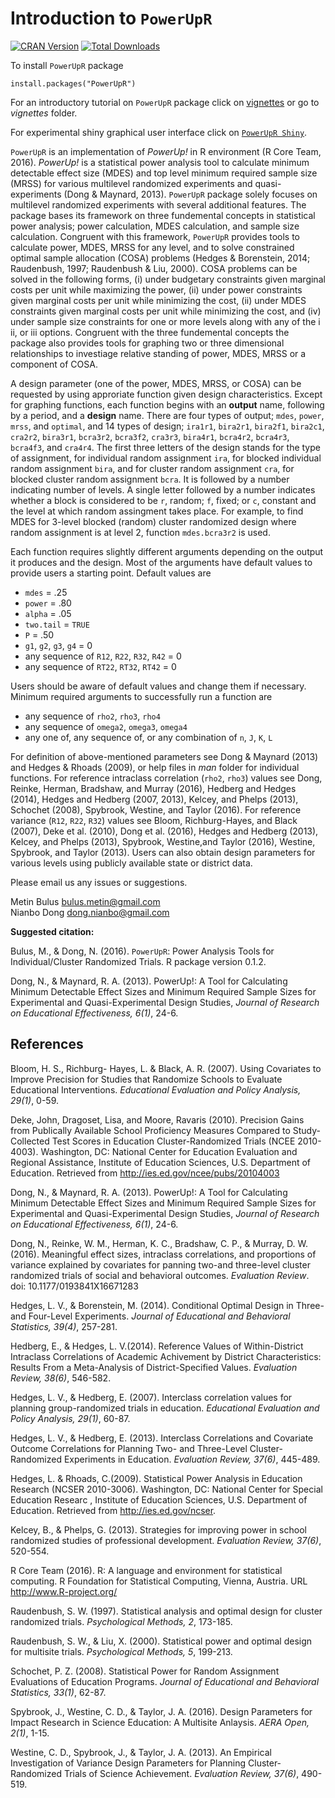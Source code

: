 # Introduction to `PowerUpR`

[![CRAN Version](http://www.r-pkg.org/badges/version/PowerUpR)](http://cran.rstudio.com/web/packages/PowerUpR)
[![Total Downloads](http://cranlogs.r-pkg.org/badges/grand-total/PowerUpR)](http://cranlogs.r-pkg.org/badges/grand-total/PowerUpR)

To install `PowerUpR` package 
```{r}
install.packages("PowerUpR")
```
For an introductory tutorial on `PowerUpR` package click on [vignettes](http://rpubs.com/metinbulus/powerupr_vignettes) or go to *vignettes* folder.

For experimental shiny graphical user interface click on [`PowerUpR Shiny`](https://metinbulus.shinyapps.io/PowerUpR_Shiny_0_1_0). 

`PowerUpR` is an implementation of *PowerUp!* in R environment (R Core Team, 2016). *PowerUp!* is a statistical power analysis tool to calculate
minimum detectable effect size (MDES) and top level minimum required sample size (MRSS)
for various multilevel randomized experiments and quasi-experiments (Dong & Maynard, 2013). 
`PowerUpR` package solely focuses on multilevel randomized experiments with several additional features.
The package bases its framework on three fundemental concepts in statistical power analysis; power calculation, MDES calculation, and sample size calculation. Congruent with this framework, `PowerUpR` provides tools to calculate power, MDES, MRSS for any level, and to solve constrained optimal sample allocation (COSA) problems (Hedges & Borenstein, 2014; Raudenbush, 1997; Raudenbush & Liu, 2000).
COSA problems can be solved in the following forms,
(i) under budgetary constraints given marginal costs per unit while maximizing the power,
(ii) under power constraints given marginal costs per unit while minimizing the cost, 
(ii) under MDES constraints given marginal costs per unit while minimizing the cost, and 
(iv) under sample size constraints for one or more levels along with any of the i ii, or iii options.
Congruent with the three fundemental concepts the package also provides tools for graphing two or three dimensional relationships to investiage relative standing of power, MDES, MRSS or a component of COSA.

A design parameter (one of the power, MDES, MRSS, or COSA) can be requested by using approriate function
given design characteristics. Except for graphing functions, each function begins with an **output** name,
following by a period, and a **design** name. There are four types of output; `mdes`,  `power`, `mrss`, and `optimal`,
and 14 types of design; `ira1r1`, `bira2r1`, `bira2f1`, `bira2c1`, `cra2r2`, `bira3r1`, `bcra3r2`, `bcra3f2`, `cra3r3`,
`bira4r1`, `bcra4r2`, `bcra4r3`, `bcra4f3`, and `cra4r4`. The first three letters of the design stands for
the type of assignment, for individual random assignment `ira`, for blocked individual random assignment `bira`, 
and for cluster random assignment `cra`, for blocked cluster random assignment `bcra`.
It is followed by a number indicating number of levels. A single letter followed by a number indicates
whether a block is considered to be `r`, random; `f`, fixed; or `c`, constant and the level at which
random assingment takes place. For example, to find MDES for 3-level blocked (random) cluster randomized design where
random assignment is at level 2, function `mdes.bcra3r2` is used.

Each function requires slightly different arguments depending on the output it produces and the design.
Most of the arguments have default values to provide users a starting point. Default values are

- `mdes` = .25
- `power` = .80
- `alpha` = .05
- `two.tail` = `TRUE`
- `P` = .50
- `g1`, `g2`, `g3`, `g4` = 0
- any sequence of `R12`, `R22`, `R32`, `R42` = 0
- any sequence of `RT22`, `RT32`, `RT42` = 0

Users should be aware of default values and change them if necessary. 
Minimum required arguments to successfully run a function are

- any sequence of `rho2`, `rho3`, `rho4`
- any sequence of `omega2`, `omega3`, `omega4`
- any one of, any sequence of, or any combination of `n`, `J`, `K`, `L`

For definition of above-mentioned parameters see Dong & Maynard (2013) and Hedges & Rhoads (2009),
or help files in *man* folder for individual functions. For reference intraclass correlation (`rho2`, `rho3`) values
see Dong, Reinke, Herman, Bradshaw, and Murray (2016), Hedberg and Hedges (2014), Hedges and Hedberg (2007, 2013),  Kelcey, and Phelps (2013), Schochet (2008), Spybrook, Westine, and Taylor (2016).
For reference variance (`R12`, `R22`, `R32`) values see Bloom, Richburg-Hayes, and Black (2007),
Deke et al. (2010), Dong et al. (2016), Hedges and Hedberg (2013),  Kelcey, and Phelps (2013), Spybrook, Westine,and Taylor (2016), Westine, Spybrook, and Taylor (2013).
Users can also obtain design parameters for various levels using publicly available state or district data.

Please email us any issues or suggestions.

Metin Bulus bulus.metin@gmail.com  
Nianbo Dong dong.nianbo@gmail.com  

**Suggested citation:**  

Bulus, M., & Dong, N. (2016).  `PowerUpR`: Power Analysis Tools for Individual/Cluster Randomized Trials. R package version 0.1.2.

Dong, N., & Maynard, R. A. (2013). PowerUp!: A Tool for Calculating Minimum Detectable Effect Sizes and Minimum Required Sample Sizes
for Experimental and Quasi-Experimental Design Studies, *Journal of Research on Educational Effectiveness, 6(1)*, 24-6.

## References
Bloom, H. S., Richburg- Hayes, L. & Black, A. R. (2007).
Using Covariates to Improve Precision for Studies that Randomize Schools to Evaluate Educational Interventions.
*Educational Evaluation and Policy Analysis, 29(1)*, 0-59.

Deke, John, Dragoset, Lisa, and Moore, Ravaris (2010). Precision Gains from Publically Available School Proficiency Measures Compared to Study-Collected Test Scores in Education Cluster-Randomized Trials (NCEE 2010-4003). Washington, DC: National Center for Education Evaluation and Regional Assistance, Institute of Education Sciences, U.S. Department of Education. Retrieved from http://ies.ed.gov/ncee/pubs/20104003

Dong, N., & Maynard, R. A. (2013). PowerUp!: A Tool for Calculating Minimum Detectable Effect Sizes and Minimum Required Sample Sizes
for Experimental and Quasi-Experimental Design Studies, *Journal of Research on Educational Effectiveness, 6(1)*, 24-6.

Dong, N., Reinke, W. M., Herman, K. C., Bradshaw, C. P., & Murray, D. W. (2016). Meaningful effect sizes, intraclass correlations, and proportions of variance explained by covariates for panning two-and three-level cluster randomized trials of social and behavioral outcomes. *Evaluation Review*. doi: 10.1177/0193841X16671283

Hedges, L. V., & Borenstein, M. (2014). Conditional Optimal Design in Three- and Four-Level Experiments.
*Journal of Educational and Behavioral Statistics, 39(4)*, 257-281.

Hedberg, E., & Hedges, L. V.(2014). Reference Values of Within-District Intraclass Correlations of Academic Achivement
by District Characteristics: Results From a Meta-Analysis of District-Specified Values. *Evaluation Review, 38(6)*, 546-582.

Hedges, L. V., & Hedberg, E. (2007). Interclass correlation values for planning group-randomized trials in education.
*Educational Evaluation and Policy Analysis, 29(1)*, 60-87.

Hedges, L. V., & Hedberg, E. (2013). Interclass Correlations and Covariate Outcome Correlations for Planning 
Two- and Three-Level Cluster-Randomized Experiments in Education. *Evaluation Review, 37(6)*, 445-489.

Hedges, L. & Rhoads, C.(2009). Statistical Power Analysis in Education Research (NCSER 2010-3006).
Washington, DC: National Center for Special Education Researc , Institute of Education Sciences, U.S. Department of Education.
Retrieved from http://ies.ed.gov/ncser.

Kelcey, B., & Phelps, G. (2013). Strategies for improving power in school randomized studies of professional development. *Evaluation Review, 37(6)*, 520-554.

R Core Team (2016). R: A language and environment for statistical computing. R Foundation for Statistical Computing, Vienna, Austria. URL http://www.R-project.org/

Raudenbush, S. W. (1997). Statistical analysis and optimal design for cluster randomized trials.
*Psychological Methods, 2*, 173-185.

Raudenbush, S. W., & Liu, X. (2000). Statistical power and optimal design for multisite trials.
*Psychological Methods, 5*, 199-213.

Schochet, P. Z. (2008). Statistical Power for Random Assignment Evaluations of Education Programs.
*Journal of Educational and Behavioral Statistics, 33(1)*, 62-87.

Spybrook, J., Westine, C. D., & Taylor, J. A. (2016). Design Parameters for Impact Research in Science Education:
A Multisite Anlaysis. *AERA Open, 2(1)*, 1-15.

Westine, C. D., Spybrook, J.,  & Taylor, J. A. (2013). An Empirical Investigation of Variance Design Parameters
for Planning Cluster-Randomized Trials of Science Achievement. *Evaluation Review, 37(6)*, 490-519.
